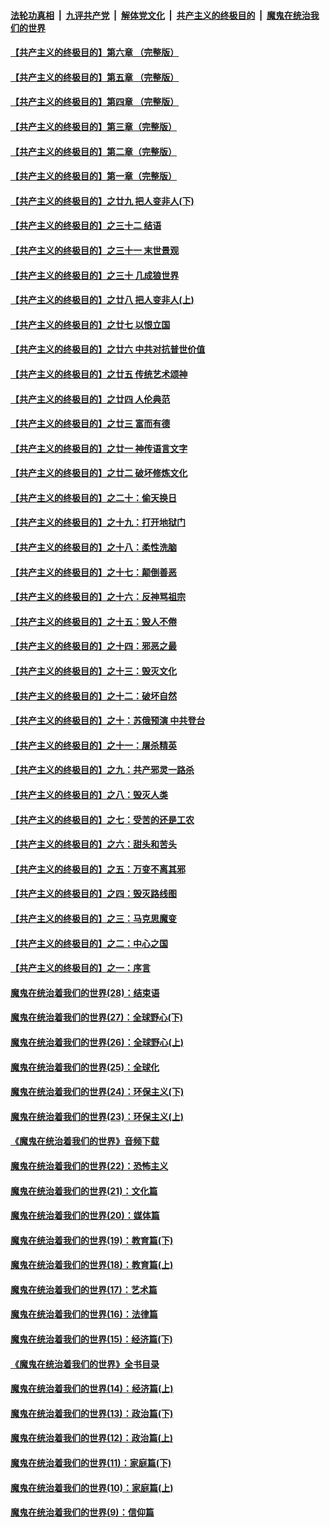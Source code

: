 

####  [法轮功真相](../../../../basic/blob/master/README.md?t=06291502) &nbsp;|&nbsp; [九评共产党](../../../../9ping.md/blob/master/README.md?t=06291502) &nbsp;|&nbsp; [解体党文化](../../../../jtdwh.md/blob/master/README.md?t=06291502)  &nbsp;|&nbsp; [共产主义的终极目的](../../../../gczydzjmd.md/blob/master/README.md?t=06291502) &nbsp;|&nbsp; [魔鬼在统治我们的世界](../../../../mgztzwmdsj.md/blob/master/README.md?t=06291502) 

#### [【共产主义的终极目的】第六章 （完整版）](../pages/nsc422/n11428913.md?t=06291502) 

#### [【共产主义的终极目的】第五章 （完整版）](../pages/nsc422/n11428912.md?t=06291502) 

#### [【共产主义的终极目的】第四章 （完整版）](../pages/nsc422/n11428907.md?t=06291502) 

#### [【共产主义的终极目的】第三章（完整版）](../pages/nsc422/n11428848.md?t=06291502) 

#### [【共产主义的终极目的】第二章（完整版）](../pages/nsc422/n11428831.md?t=06291502) 

#### [【共产主义的终极目的】第一章（完整版）](../pages/nsc422/n11417651.md?t=06291502) 

#### [【共产主义的终极目的】之廿九 把人变非人(下)](../pages/nsc422/n11344140.md?t=06291502) 

#### [【共产主义的终极目的】之三十二 结语](../pages/nsc422/n11360535.md?t=06291502) 

#### [【共产主义的终极目的】之三十一 末世景观](../pages/nsc422/n11351129.md?t=06291502) 

#### [【共产主义的终极目的】之三十 几成狼世界](../pages/nsc422/n11348280.md?t=06291502) 

#### [【共产主义的终极目的】之廿八 把人变非人(上)](../pages/nsc422/n11340492.md?t=06291502) 

#### [【共产主义的终极目的】之廿七 以恨立国](../pages/nsc422/n11336944.md?t=06291502) 

#### [【共产主义的终极目的】之廿六 中共对抗普世价值](../pages/nsc422/n11324785.md?t=06291502) 

#### [【共产主义的终极目的】之廿五 传统艺术颂神](../pages/nsc422/n11296396.md?t=06291502) 

#### [【共产主义的终极目的】之廿四 人伦典范](../pages/nsc422/n11296397.md?t=06291502) 

#### [【共产主义的终极目的】之廿三 富而有德](../pages/nsc422/n11283598.md?t=06291502) 

#### [【共产主义的终极目的】之廿一 神传语言文字](../pages/nsc422/n11263265.md?t=06291502) 

#### [【共产主义的终极目的】之廿二 破坏修炼文化](../pages/nsc422/n11245728.md?t=06291502) 

#### [【共产主义的终极目的】之二十：偷天换日](../pages/nsc422/n11238846.md?t=06291502) 

#### [【共产主义的终极目的】之十九：打开地狱门](../pages/nsc422/n11206376.md?t=06291502) 

#### [【共产主义的终极目的】之十八：柔性洗脑](../pages/nsc422/n11199994.md?t=06291502) 

#### [【共产主义的终极目的】之十七：颠倒善恶](../pages/nsc422/n11179782.md?t=06291502) 

#### [【共产主义的终极目的】之十六：反神骂祖宗](../pages/nsc422/n11166798.md?t=06291502) 

#### [【共产主义的终极目的】之十五：毁人不倦](../pages/nsc422/n11166792.md?t=06291502) 

#### [【共产主义的终极目的】之十四：邪恶之最](../pages/nsc422/n11150249.md?t=06291502) 

#### [【共产主义的终极目的】之十三：毁灭文化](../pages/nsc422/n11135227.md?t=06291502) 

#### [【共产主义的终极目的】之十二：破坏自然](../pages/nsc422/n11135214.md?t=06291502) 

#### [【共产主义的终极目的】之十：苏俄预演 中共登台](../pages/nsc422/n11118424.md?t=06291502) 

#### [【共产主义的终极目的】之十一：屠杀精英](../pages/nsc422/n11118442.md?t=06291502) 

#### [【共产主义的终极目的】之九：共产邪灵一路杀](../pages/nsc422/n11114139.md?t=06291502) 

#### [【共产主义的终极目的】之八：毁灭人类](../pages/nsc422/n11108503.md?t=06291502) 

#### [【共产主义的终极目的】之七：受苦的还是工农](../pages/nsc422/n11101809.md?t=06291502) 

#### [【共产主义的终极目的】之六：甜头和苦头](../pages/nsc422/n11096971.md?t=06291502) 

#### [【共产主义的终极目的】之五：万变不离其邪](../pages/nsc422/n11091285.md?t=06291502) 

#### [【共产主义的终极目的】之四：毁灭路线图](../pages/nsc422/n11086284.md?t=06291502) 

#### [【共产主义的终极目的】之三：马克思魔变](../pages/nsc422/n11061941.md?t=06291502) 

#### [【共产主义的终极目的】之二：中心之国](../pages/nsc422/n11047728.md?t=06291502) 

#### [【共产主义的终极目的】之一：序言](../pages/nsc422/n11086077.md?t=06291502) 

#### [魔鬼在统治着我们的世界(28)：结束语](../pages/nsc422/n10936246.md?t=06291502) 

#### [魔鬼在统治着我们的世界(27)：全球野心(下)](../pages/nsc422/n10928319.md?t=06291502) 

#### [魔鬼在统治着我们的世界(26)：全球野心(上)](../pages/nsc422/n10900318.md?t=06291502) 

#### [魔鬼在统治着我们的世界(25)：全球化](../pages/nsc422/n10788205.md?t=06291502) 

#### [魔鬼在统治着我们的世界(24)：环保主义(下)](../pages/nsc422/n10695307.md?t=06291502) 

#### [魔鬼在统治着我们的世界(23)：环保主义(上)](../pages/nsc422/n10688613.md?t=06291502) 

#### [《魔鬼在统治着我们的世界》音频下载](../pages/nsc422/n10635553.md?t=06291502) 

#### [魔鬼在统治着我们的世界(22)：恐怖主义](../pages/nsc422/n10614727.md?t=06291502) 

#### [魔鬼在统治着我们的世界(21)：文化篇](../pages/nsc422/n10597706.md?t=06291502) 

#### [魔鬼在统治着我们的世界(20)：媒体篇](../pages/nsc422/n10586579.md?t=06291502) 

#### [魔鬼在统治着我们的世界(19)：教育篇(下)](../pages/nsc422/n10564808.md?t=06291502) 

#### [魔鬼在统治着我们的世界(18)：教育篇(上)](../pages/nsc422/n10526970.md?t=06291502) 

#### [魔鬼在统治着我们的世界(17)：艺术篇](../pages/nsc422/n10499093.md?t=06291502) 

#### [魔鬼在统治着我们的世界(16)：法律篇](../pages/nsc422/n10485969.md?t=06291502) 

#### [魔鬼在统治着我们的世界(15)：经济篇(下)](../pages/nsc422/n10469975.md?t=06291502) 

#### [《魔鬼在统治着我们的世界》全书目录](../pages/nsc422/n10464261.md?t=06291502) 

#### [魔鬼在统治着我们的世界(14)：经济篇(上)](../pages/nsc422/n10457370.md?t=06291502) 

#### [魔鬼在统治着我们的世界(13)：政治篇(下)](../pages/nsc422/n10448270.md?t=06291502) 

#### [魔鬼在统治着我们的世界(12)：政治篇(上)](../pages/nsc422/n10444576.md?t=06291502) 

#### [魔鬼在统治着我们的世界(11)：家庭篇(下)](../pages/nsc422/n10440961.md?t=06291502) 

#### [魔鬼在统治着我们的世界(10)：家庭篇(上)](../pages/nsc422/n10435448.md?t=06291502) 

#### [魔鬼在统治着我们的世界(9)：信仰篇](../pages/nsc422/n10432159.md?t=06291502) 

